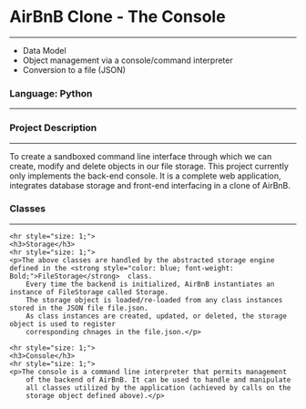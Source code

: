 <h1>AirBnB Clone - The Console</h1>
    <hr style="size: 1;">
    <ul>
        <li>Data Model</li>
        <li>Object management via a console/command interpreter</li>
        <li>Conversion to a file (JSON)</li>
    </ul>
    <h3>Language: Python</h3>
    <hr style="size: 1;">
    <h3>Project Description </h3>
    <hr style="size: 1;">
    <p>To create a sandboxed command line interface through which we can create,
        modify and delete objects in our file storage. This project currently only
        implements the back-end console. It is a complete web application, integrates
        database storage and front-end interfacing in a clone of AirBnB.</p>
    <h3>Classes</h3>
    <hr style="size: 1;">

<!--     <p style="color: grey; font-weight: lighter; font-size: 12rem;">AirBnB utilizes the following classes:</p> -->

    <hr style="size: 1;">
    <h3>Storage</h3>
    <hr style="size: 1;">
    <p>The above classes are handled by the abstracted storage engine defined in the <strong style="color: blue; font-weight: Bold;">FileStorage</strong>  class.
        Every time the backend is initialized, AirBnB instantiates an instance of FileStorage called Storage. 
        The storage object is loaded/re-loaded from any class instances stored in the JSON file file.json. 
        As class instances are created, updated, or deleted, the storage object is used to register 
        corresponding chnages in the file.json.</p>
    
    <hr style="size: 1;">
    <h3>Console</h3>
    <hr style="size: 1;">
    <p>The console is a command line interpreter that permits management
        of the backend of AirBnB. It can be used to handle and manipulate
        all classes utilized by the application (achieved by calls on the
        storage object defined above).</p>
